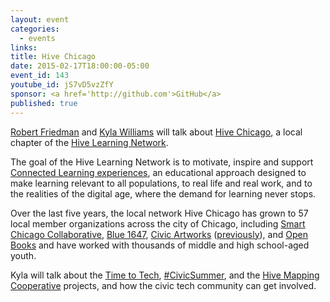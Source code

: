 ```yaml
---
layout: event
categories: 
  - events
links:
title: Hive Chicago
date: 2015-02-17T18:00:00-05:00
event_id: 143
youtube_id: jS7vD5vzZfY
sponsor: <a href='http://github.com'>GitHub</a>
published: true
---
```


[Robert Friedman](https://twitter.com/omnignorant) and [Kyla Williams](https://twitter.com/SmartChgoKyla) will talk about [Hive Chicago](http://hivechicago.org/), a local chapter of the [Hive Learning Network](http://hivelearningnetworks.org/). 

The goal of the Hive Learning Network is to motivate, inspire and support [Connected Learning experiences](http://connectedlearning.tv/what-is-connected-learning), an educational approach designed to make learning relevant to all populations, to real life and real work, and to the realities of the digital age, where the demand for learning never stops.

Over the last five years, the local network Hive Chicago has grown to 57 local member organizations across the city of Chicago, including [Smart Chicago Collaborative](http://smartchicagocollaborative.org/), [Blue 1647](http://www.blue1647.com/), [Civic Artworks](http://www.civicartworks.com/) ([previously](http://opengovhacknight.org/events/2014/05/13/civic-artworks.html)), and [Open Books](http://www.open-books.org/) and have worked with thousands of middle and high school-aged youth. 

Kyla will talk about the [Time to Tech](http://www.smartchicagocollaborative.org/work/education/time-to-tech/), [#CivicSummer](http://www.smartchicagocollaborative.org/work/education/civicsummer/), and the [Hive Mapping Cooperative](http://www.smartchicagocollaborative.org/work/education/hive-mapping-cooperative/) projects, and how the civic tech community can get involved.